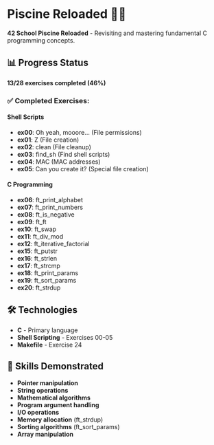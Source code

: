 # Piscine Reloaded 🏊‍♂️

**42 School Piscine Reloaded** - Revisiting and mastering fundamental C programming concepts.

## 📊 Progress Status

**13/28 exercises completed (46%)**

### ✅ Completed Exercises:

#### Shell Scripts
- **ex00**: Oh yeah, mooore... (File permissions)
- **ex01**: Z (File creation)
- **ex02**: clean (File cleanup)
- **ex03**: find_sh (Find shell scripts)
- **ex04**: MAC (MAC addresses)
- **ex05**: Can you create it? (Special file creation)

#### C Programming
- **ex06**: ft_print_alphabet
- **ex07**: ft_print_numbers
- **ex08**: ft_is_negative
- **ex09**: ft_ft
- **ex10**: ft_swap
- **ex11**: ft_div_mod
- **ex12**: ft_iterative_factorial
- **ex15**: ft_putstr
- **ex16**: ft_strlen
- **ex17**: ft_strcmp
- **ex18**: ft_print_params
- **ex19**: ft_sort_params
- **ex20**: ft_strdup

## 🛠️ Technologies

- **C** - Primary language
- **Shell Scripting** - Exercises 00-05
- **Makefile** - Exercise 24

## 🎯 Skills Demonstrated

- **Pointer manipulation**
- **String operations**
- **Mathematical algorithms**
- **Program argument handling**
- **I/O operations**
- **Memory allocation** (ft_strdup)
- **Sorting algorithms** (ft_sort_params)
- **Array manipulation**
